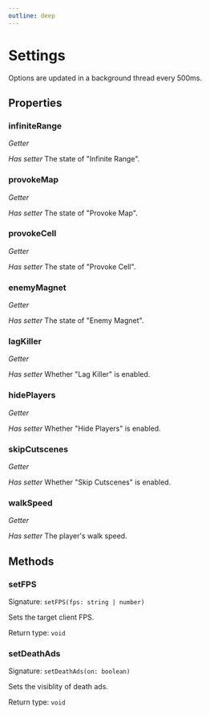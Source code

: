 ```yaml
---
outline: deep
---
```

# Settings

Options are updated in a background thread every 500ms.

## Properties

### infiniteRange
*Getter*

*Has setter*
The state of "Infinite Range".

### provokeMap
*Getter*

*Has setter*
The state of "Provoke Map".

### provokeCell
*Getter*

*Has setter*
The state of "Provoke Cell".

### enemyMagnet
*Getter*

*Has setter*
The state of "Enemy Magnet".

### lagKiller
*Getter*

*Has setter*
Whether "Lag Killer" is enabled.

### hidePlayers
*Getter*

*Has setter*
Whether "Hide Players" is enabled.

### skipCutscenes
*Getter*

*Has setter*
Whether "Skip Cutscenes" is enabled.

### walkSpeed
*Getter*

*Has setter*
The player's walk speed.

## Methods

### setFPS
Signature: `setFPS(fps: string | number)`

Sets the target client FPS.


Return type: `void`

### setDeathAds
Signature: `setDeathAds(on: boolean)`

Sets the visiblity of death ads.


Return type: `void`